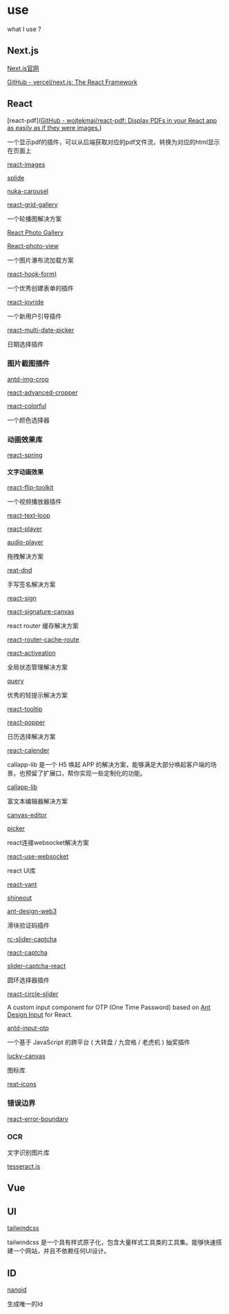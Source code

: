 # use

what I use ?

## Next.js

[Next.js官网](https://nextjs.org/)

[GitHub - vercel/next.js: The React Framework](https://github.com/vercel/next.js)

## React

[react-pdf]([GitHub - wojtekmaj/react-pdf: Display PDFs in your React app as easily as if they were images.](https://github.com/wojtekmaj/react-pdf))

一个显示pdf的插件，可以从后端获取对应的pdf文件流，转换为对应的html显示在页面上

[react-images](https://github.com/jossmac/react-images)

[splide](https://github.com/Splidejs/splide)

[nuka-carousel](https://github.com/FormidableLabs/nuka-carousel)

[react-grid-gallery](https://github.com/benhowell/react-grid-gallery)

一个轮播图解决方案

[React Photo Gallery](https://github.com/neptunian/react-photo-gallery)

[React-photo-view](https://github.com/MinJieLiu/react-photo-view)

一个图片瀑布流加载方案

[react-hook-form)](https://github.com/react-hook-form/react-hook-form)

一个优秀创建表单的插件

[react-joyride](https://github.com/gilbarbara/react-joyride) 

一个新用户引导插件

[react-multi-date-picker](https://github.com/shahabyazdi/react-multi-date-picker)

日期选择插件

### 图片截图插件

[antd-img-crop](https://github.com/nanxiaobei/antd-img-crop)

[react-advanced-cropper](https://github.com/advanced-cropper/react-advanced-cropper)

[react-colorful](https://github.com/omgovich/react-colorful)

一个颜色选择器



### 动画效果库

[react-spring](https://github.com/pmndrs/react-spring)

#### 文字动画效果

[react-flip-toolkit](https://github.com/aholachek/react-flip-toolkit)



一个视频播放器插件

[react-text-loop](https://github.com/braposo/react-text-loop)

[react-player](https://github.com/cookpete/react-player)

[audio-player](https://github.com/madzadev/audio-player)



拖拽解决方案

[reat-dnd](ttps://github.com/react-dnd/react-dnd)



手写签名解决方案

[react-sign](https://github.com/MrXujiang/react-sign)

[react-signature-canvas](https://github.com/react-dnd/react-dnd)



react router 缓存解决方案

[react-router-cache-route](https://github.com/CJY0208/react-router-cache-route)

[react-activeation](https://github.com/CJY0208/react-activation)



全局状态管理解决方案

[query](https://github.com/TanStack/query)



优秀的轻提示解决方案

[react-tooltip](https://github.com/ReactTooltip/react-tooltip)

[react-popper](https://github.com/floating-ui/react-popper)



日历选择解决方案

[react-calender](https://github.com/wojtekmaj/react-calendar)



callapp-lib 是一个 H5 唤起 APP 的解决方案，能够满足大部分唤起客户端的场景，也预留了扩展口，帮你实现一些定制化的功能。

[callapp-lib](https://github.com/suanmei/callapp-lib)



富文本编辑器解决方案

[canvas-editor](https://github.com/Hufe921/canvas-editor)

[picker](https://github.com/react-component/picker)



react连接websocket解决方案

[react-use-websocket](htps://github.com/robtaussig/react-use-websocket)



react UI库

[react-vant](https://github.com/3lang3/react-vant)

[shineout](https://github.com/sheinsight/shineout)

[ant-design-web3](https://github.com/ant-design/ant-design-web3)



滑块验证码插件

[rc-slider-captcha](https://github.com/caijf/rc-slider-captcha)

[react-captcha](https://github.com/WebEngineerLi/react-captcha)

[slider-captcha-react](https://github.com/cheepion/slider-captcha-react)



圆环选择器插件

[react-circle-slider](https://github.com/dmitrymorozoff/react-circle-slider)



A custom input component for OTP (One Time Password) based on [Ant Design Input](https://ant.design/components/input) for React.

[antd-input-otp](https://github.com/Ralfarios/antd-input-otp)



一个基于 JavaScript 的跨平台 ( 大转盘 / 九宫格 / 老虎机 ) 抽奖插件

[lucky-canvas](https://github.com/buuing/lucky-canvas)

图标库

[reat-icons](https://github.com/react-icons/react-icons)

### 错误边界

[react-error-boundary](https://github.com/bvaughn/react-error-boundary)

### OCR

文字识别图片库

[tesseract.js](https://github.com/naptha/tesseract.js)



## Vue

## UI

[tailwindcss](https://www.tailwindcss.cn/)

tailwindcss 是一个具有样式原子化，包含大量样式工具类的工具集。能够快速搭建一个网站，并且不依赖任何UI设计。

## ID

[nanoid](https://github.com/ai/nanoid)

生成唯一的Id
